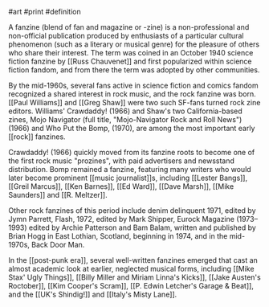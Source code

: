 #art #print #definition 

A fanzine (blend of fan and magazine or -zine) is a non-professional and non-official publication produced by enthusiasts of a particular cultural phenomenon (such as a literary or musical genre) for the pleasure of others who share their interest. The term was coined in an October 1940 science fiction fanzine by [[Russ Chauvenet]] and first popularized within science fiction fandom, and from there the term was adopted by other communities.

By the mid-1960s, several fans active in science fiction and comics fandom recognized a shared interest in rock music, and the rock fanzine was born. [[Paul Williams]] and [[Greg Shaw]] were two such SF-fans turned rock zine editors. Williams' Crawdaddy! (1966) and Shaw's two California-based zines, Mojo Navigator (full title, "Mojo-Navigator Rock and Roll News") (1966) and Who Put the Bomp, (1970), are among the most important early [[rock]] fanzines.

Crawdaddy! (1966) quickly moved from its fanzine roots to become one of the first rock music "prozines", with paid advertisers and newsstand distribution. Bomp remained a fanzine, featuring many writers who would later become prominent [[music journalist]]s, including [[Lester Bangs]], [[Greil Marcus]], [[Ken Barnes]], [[Ed Ward]], [[Dave Marsh]], [[Mike Saunders]] and [[R. Meltzer]]. 

Other rock fanzines of this period include denim delinquent 1971, edited by Jymn Parrett, Flash, 1972, edited by Mark Shipper, Eurock Magazine (1973–1993) edited by Archie Patterson and Bam Balam, written and published by Brian Hogg in East Lothian, Scotland, beginning in 1974, and in the mid-1970s, Back Door Man.

In the [[post-punk era]], several well-written fanzines emerged that cast an almost academic look at earlier, neglected musical forms, including [[Mike Stax' Ugly Things]], [[Billy Miller and Miriam Linna's Kicks]], [[Jake Austen's Roctober]], [[Kim Cooper's Scram]], [[P. Edwin Letcher's Garage & Beat]], and the [[UK's Shindig!]] and [[Italy's Misty Lane]].
